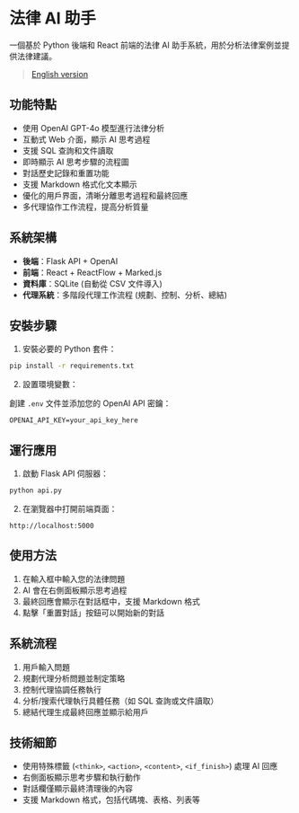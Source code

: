 # 法律 AI 助手

一個基於 Python 後端和 React 前端的法律 AI 助手系統，用於分析法律案例並提供法律建議。

> [English version](./README_EN.md)

## 功能特點

- 使用 OpenAI GPT-4o 模型進行法律分析
- 互動式 Web 介面，顯示 AI 思考過程
- 支援 SQL 查詢和文件讀取
- 即時顯示 AI 思考步驟的流程圖
- 對話歷史記錄和重置功能
- 支援 Markdown 格式化文本顯示
- 優化的用戶界面，清晰分離思考過程和最終回應
- 多代理協作工作流程，提高分析質量

## 系統架構

- **後端**：Flask API + OpenAI
- **前端**：React + ReactFlow + Marked.js
- **資料庫**：SQLite (自動從 CSV 文件導入)
- **代理系統**：多階段代理工作流程 (規劃、控制、分析、總結)

## 安裝步驟

1. 安裝必要的 Python 套件：

```bash
pip install -r requirements.txt
```

2. 設置環境變數：

創建 `.env` 文件並添加您的 OpenAI API 密鑰：

```
OPENAI_API_KEY=your_api_key_here
```

## 運行應用

1. 啟動 Flask API 伺服器：

```bash
python api.py
```

2. 在瀏覽器中打開前端頁面：

```
http://localhost:5000
```

## 使用方法

1. 在輸入框中輸入您的法律問題
2. AI 會在右側面板顯示思考過程
3. 最終回應會顯示在對話框中，支援 Markdown 格式
4. 點擊「重置對話」按鈕可以開始新的對話

## 系統流程

1. 用戶輸入問題
2. 規劃代理分析問題並制定策略
3. 控制代理協調任務執行
4. 分析/搜索代理執行具體任務（如 SQL 查詢或文件讀取）
5. 總結代理生成最終回應並顯示給用戶

## 技術細節

- 使用特殊標籤 (`<think>`, `<action>`, `<content>`, `<if_finish>`) 處理 AI 回應
- 右側面板顯示思考步驟和執行動作
- 對話欄僅顯示最終清理後的內容
- 支援 Markdown 格式，包括代碼塊、表格、列表等
